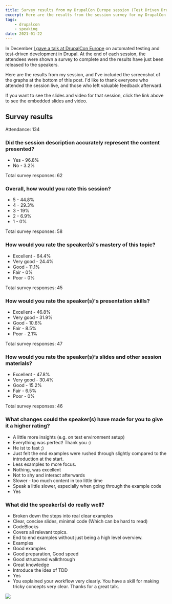 ```yaml
---
title: Survey results from my DrupalCon Europe session (Test Driven Drupal)
excerpt: Here are the results from the session survey for my DrupalCon session (Test Driven Drupal) on Drupal automated testing and test-driven development.
tags:
    - drupalcon
    - speaking
date: 2021-01-22
---
```


In December [I gave a talk at DrupalCon Europe](/blog/test-driven-drupal-presentation-drupalcon-europe) on automated testing and test-driven development in Drupal. At the end of each session, the attendees were shown a survey to complete and the results have just been released to the speakers.

Here are the results from my session, and I've included the screenshot of the graphs at the bottom of this post. I'd like to thank everyone who attended the session live, and those who left valuable feedback afterward.

If you want to see the slides and video for that session, click the link above to see the embedded slides and video.

## Survey results

Attendance: 134

### Did the session description accurately represent the content presented?

* Yes - 96.8%
* No - 3.2%

Total survey responses: 62

### Overall, how would you rate this session?

* 5 - 44.8%
* 4 - 29.3%
* 3 - 19%
* 2 - 6.9%
* 1 - 0%

Total survey responses: 58

### How would you rate the speaker(s)'s mastery of this topic?

* Excellent - 64.4%
* Very good - 24.4%
* Good - 11.1%
* Fair - 0%
* Poor - 0%

Total survey responses: 45

### How would you rate the speaker(s)'s presentation skills?

* Excellent - 46.8%
* Very good - 31.9%
* Good - 10.6%
* Fair - 8.5%
* Poor - 2.1%

Total survey responses: 47

### How would you rate the speaker(s)’s slides and other session materials?

* Excellent - 47.8%
* Very good - 30.4%
* Good - 15.2%
* Fair - 6.5%
* Poor - 0%

Total survey responses: 46

### What changes could the speaker(s) have made for you to give it a higher rating?

* A little more insights (e.g. on test environment setup)
* Everything was perfect! Thank you :)
* He ist to fast ;)
* Just felt the end examples were rushed through slightly compared to the introduction at the start.
* Less examples to more focus.
* Nothing, was excellent
* Not to shy and interact afterwards
* Slower - too much content in too little time
* Speak a little slower, especially when going through the example code
* Yes

### What did the speaker(s) do really well?

* Broken down the steps into real clear examples
* Clear, concise slides, minimal code (Which can be hard to read)
* CodeBlocks
* Covers all relevant topics.
* End to end examples without just being a high level overview.
* Examples
* Good examples
* Good preparation, Good speed
* Good structured walkthrough
* Great knowledge
* Introduce the idea of TDD
* Yes
* You explained your workflow very clearly. You have a skill for making tricky concepts very clear. Thanks for a great talk.

<img src="/sites/default/files/2021-01/Screenshot 2021-01-20 at 09.20.45_0.png"/>
